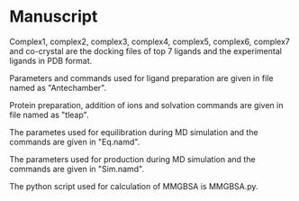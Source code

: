 # Manuscript

Complex1, complex2, complex3, complex4, complex5, complex6, complex7 and co-crystal are the docking files of top 7 ligands and the experimental ligands in PDB format.

Parameters and commands used for ligand preparation are given in file named as "Antechamber".

Protein preparation, addition of ions and solvation commands are given in file named as "tleap".

The parametes used for equilibration during MD simulation and the commands are given in "Eq.namd".

The parameters used for production during MD simulation and the commands are given in "Sim.namd".

The python script used for calculation of MMGBSA is MMGBSA.py.
